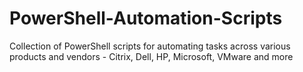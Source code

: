 # PowerShell-Automation-Scripts
Collection of PowerShell scripts for automating tasks across various products and vendors - Citrix, Dell, HP, Microsoft, VMware and more
